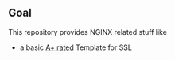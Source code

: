 ## Goal
This repository provides NGINX related stuff like
* a basic [A+ rated](https://www.ssllabs.com/ssltest/analyze.html?d=smart-endpoints.de&latest) Template for SSL
